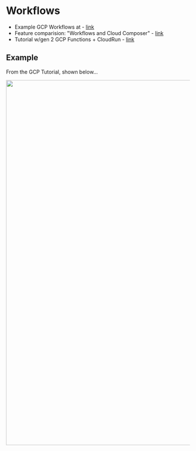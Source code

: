 # Workflows

- Example GCP Workflows at - [link](https://cloud.google.com/workflows/docs/sample-workflows?hl=en_US)
- Feature comparision: "Workflows and Cloud Composer" - [link](https://cloud.google.com/workflows/docs/choose-orchestration)
- Tutorial w/gen 2 GCP Functions + CloudRun - [link](https://cloud.google.com/functions/docs/tutorials/workflows)

## Example

From the GCP Tutorial, shown below...   

<img src="https://github.com/lynnlangit/gcp-essentials/blob/master/7_sample_data/images/cloud-workflows.png" width=1000>
